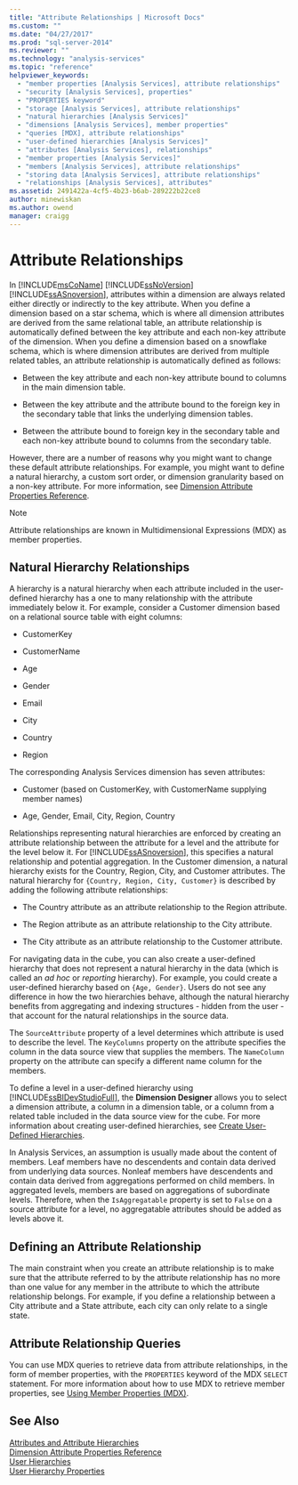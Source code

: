 ```yaml
---
title: "Attribute Relationships | Microsoft Docs"
ms.custom: ""
ms.date: "04/27/2017"
ms.prod: "sql-server-2014"
ms.reviewer: ""
ms.technology: "analysis-services"
ms.topic: "reference"
helpviewer_keywords: 
  - "member properties [Analysis Services], attribute relationships"
  - "security [Analysis Services], properties"
  - "PROPERTIES keyword"
  - "storage [Analysis Services], attribute relationships"
  - "natural hierarchies [Analysis Services]"
  - "dimensions [Analysis Services], member properties"
  - "queries [MDX], attribute relationships"
  - "user-defined hierarchies [Analysis Services]"
  - "attributes [Analysis Services], relationships"
  - "member properties [Analysis Services]"
  - "members [Analysis Services], attribute relationships"
  - "storing data [Analysis Services], attribute relationships"
  - "relationships [Analysis Services], attributes"
ms.assetid: 2491422a-4cf5-4b23-b6ab-289222b22ce8
author: minewiskan
ms.author: owend
manager: craigg
---
```

# Attribute Relationships
  In [!INCLUDE[msCoName](../../includes/msconame-md.md)] [!INCLUDE[ssNoVersion](../../includes/ssnoversion-md.md)] [!INCLUDE[ssASnoversion](../../includes/ssasnoversion-md.md)], attributes within a dimension are always related either directly or indirectly to the key attribute. When you define a dimension based on a star schema, which is where all dimension attributes are derived from the same relational table, an attribute relationship is automatically defined between the key attribute and each non-key attribute of the dimension. When you define a dimension based on a snowflake schema, which is where dimension attributes are derived from multiple related tables, an attribute relationship is automatically defined as follows:  
  
-   Between the key attribute and each non-key attribute bound to columns in the main dimension table.  
  
-   Between the key attribute and the attribute bound to the foreign key in the secondary table that links the underlying dimension tables.  
  
-   Between the attribute bound to foreign key in the secondary table and each non-key attribute bound to columns from the secondary table.  
  
 However, there are a number of reasons why you might want to change these default attribute relationships. For example, you might want to define a natural hierarchy, a custom sort order, or dimension granularity based on a non-key attribute. For more information, see [Dimension Attribute Properties Reference](../multidimensional-models/dimension-attribute-properties-reference.md).  
  
> [!NOTE]  
>  Attribute relationships are known in Multidimensional Expressions (MDX) as member properties.  
  
## Natural Hierarchy Relationships  
 A hierarchy is a natural hierarchy when each attribute included in the user-defined hierarchy has a one to many relationship with the attribute immediately below it. For example, consider a Customer dimension based on a relational source table with eight columns:  
  
-   CustomerKey  
  
-   CustomerName  
  
-   Age  
  
-   Gender  
  
-   Email  
  
-   City  
  
-   Country  
  
-   Region  
  
 The corresponding Analysis Services dimension has seven attributes:  
  
-   Customer (based on CustomerKey, with CustomerName supplying member names)  
  
-   Age, Gender, Email, City, Region, Country  
  
 Relationships representing natural hierarchies are enforced by creating an attribute relationship between the attribute for a level and the attribute for the level below it. For [!INCLUDE[ssASnoversion](../../includes/ssasnoversion-md.md)], this specifies a natural relationship and potential aggregation. In the Customer dimension, a natural hierarchy exists for the Country, Region, City, and Customer attributes. The natural hierarchy for `{Country, Region, City, Customer}` is described by adding the following attribute relationships:  
  
-   The Country attribute as an attribute relationship to the Region attribute.  
  
-   The Region attribute as an attribute relationship to the City attribute.  
  
-   The City attribute as an attribute relationship to the Customer attribute.  
  
 For navigating data in the cube, you can also create a user-defined hierarchy that does not represent a natural hierarchy in the data (which is called an *ad hoc* or *reporting* hierarchy). For example, you could create a user-defined hierarchy based on `{Age, Gender}`. Users do not see any difference in how the two hierarchies behave, although the natural hierarchy benefits from aggregating and indexing structures - hidden from the user - that account for the natural relationships in the source data.  
  
 The `SourceAttribute` property of a level determines which attribute is used to describe the level. The `KeyColumns` property on the attribute specifies the column in the data source view that supplies the members. The `NameColumn` property on the attribute can specify a different name column for the members.  
  
 To define a level in a user-defined hierarchy using [!INCLUDE[ssBIDevStudioFull](../../includes/ssbidevstudiofull-md.md)], the **Dimension Designer** allows you to select a dimension attribute, a column in a dimension table, or a column from a related table included in the data source view for the cube. For more information about creating user-defined hierarchies, see [Create User-Defined Hierarchies](../multidimensional-models/user-defined-hierarchies-create.md).  
  
 In Analysis Services, an assumption is usually made about the content of members. Leaf members have no descendents and contain data derived from underlying data sources. Nonleaf members have descendents and contain data derived from aggregations performed on child members. In aggregated levels, members are based on aggregations of subordinate levels. Therefore, when the `IsAggregatable` property is set to `False` on a source attribute for a level, no aggregatable attributes should be added as levels above it.  
  
## Defining an Attribute Relationship  
 The main constraint when you create an attribute relationship is to make sure that the attribute referred to by the attribute relationship has no more than one value for any member in the attribute to which the attribute relationship belongs. For example, if you define a relationship between a City attribute and a State attribute, each city can only relate to a single state.  
  
## Attribute Relationship Queries  
 You can use MDX queries to retrieve data from attribute relationships, in the form of member properties, with the `PROPERTIES` keyword of the MDX `SELECT` statement. For more information about how to use MDX to retrieve member properties, see [Using Member Properties &#40;MDX&#41;](../multidimensional-models/mdx/mdx-member-properties.md).  
  
## See Also  
 [Attributes and Attribute Hierarchies](attributes-and-attribute-hierarchies.md)   
 [Dimension Attribute Properties Reference](../multidimensional-models/dimension-attribute-properties-reference.md)   
 [User Hierarchies](user-hierarchies.md)   
 [User Hierarchy Properties](user-hierarchies-properties.md)  
  
  
